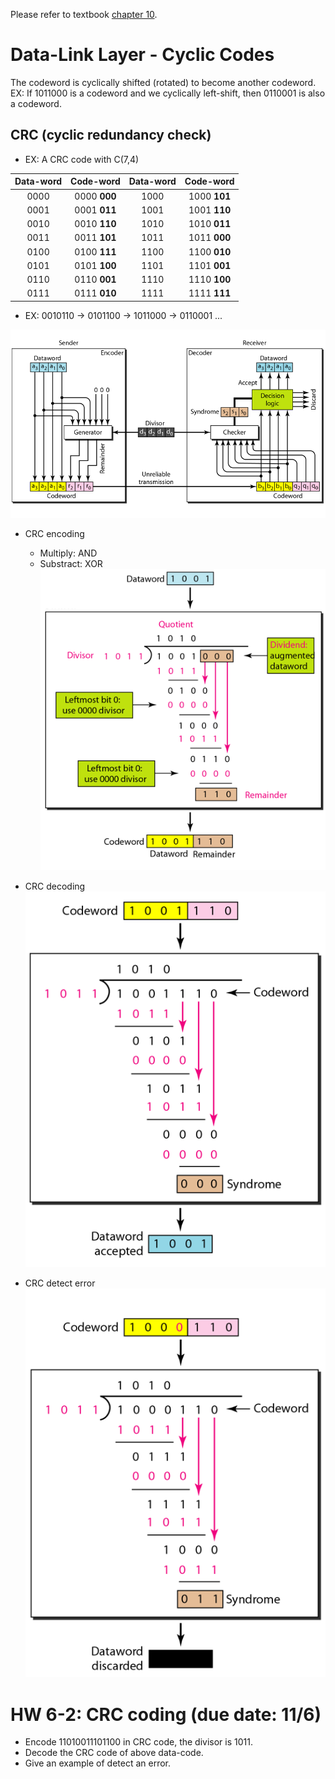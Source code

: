 Please refer to textbook [chapter 10](https://github.com/cnchenpu/data-comm/blob/master/ppt/Ch10-Forouzan.ppt).

# Data-Link Layer - Cyclic Codes
The codeword is cyclically shifted (rotated) to become another codeword. <br>
EX: If 1011000 is a codeword and we cyclically left-shift, then 0110001 is also a codeword.

## CRC (cyclic redundancy check)
- EX: A CRC code with C(7,4)

|Data-word|Code-word|Data-word|Code-word|
|:----:|:----:|:----:|:----:|
|0000|0000 <b>000</b>|1000|1000 <b>101</b>|
|0001|0001 <b>011</b>|1001|1001 <b>110</b>|
|0010|0010 <b>110</b>|1010|1010 <b>011</b>|
|0011|0011 <b>101</b>|1011|1011 <b>000</b>|
|0100|0100 <b>111</b>|1100|1100 <b>010</b>|
|0101|0101 <b>100</b>|1101|1101 <b>001</b>|
|0110|0110 <b>001</b>|1110|1110 <b>100</b>|
|0111|0111 <b>010</b>|1111|1111 <b>111</b>|

- EX: 0010110 -> 0101100 -> 1011000 -> 0110001 ...

![](fig/CRC.png)

- CRC encoding
  - Multiply: AND
  - Substract: XOR <br>
![](fig/CRC-encode.png)

- CRC decoding <br>
![](fig/CRC-decode-1.png)

- CRC detect error <br>
![](fig/CRC-decode-2.png)

# HW 6-2: CRC coding (due date: 11/6)
- Encode 11010011101100 in CRC code, the divisor is 1011.
- Decode the CRC code of above data-code.
- Give an example of detect an error.

